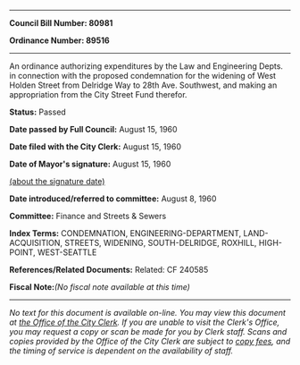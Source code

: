 

********

**Council Bill Number: 80981**
   
**Ordinance Number: 89516**
********

 An ordinance authorizing expenditures by the Law and Engineering Depts. in connection with the proposed condemnation for the widening of West Holden Street from Delridge Way to 28th Ave. Southwest, and making an appropriation from the City Street Fund therefor.

**Status:** Passed
   
**Date passed by Full Council:** August 15, 1960
   
**Date filed with the City Clerk:** August 15, 1960
   
**Date of Mayor's signature:** August 15, 1960
   
[(about the signature date)](/~public/approvaldate.htm)
   
   
   
**Date introduced/referred to committee:** August 8, 1960
   
**Committee:** Finance and Streets & Sewers
   
   
**Index Terms:** CONDEMNATION, ENGINEERING-DEPARTMENT, LAND-ACQUISITION, STREETS, WIDENING, SOUTH-DELRIDGE, ROXHILL, HIGH-POINT, WEST-SEATTLE

**References/Related Documents:** Related: CF 240585

**Fiscal Note:**_(No fiscal note available at this time)_
********

_No text for this document is available on-line. You may view this document at [the Office of the City Clerk](http://www.seattle.gov/leg/clerk/contactUs.htm). If you are unable to visit the Clerk's Office, you may request a copy or scan be made for you by Clerk staff. Scans and copies provided by the Office of the City Clerk are subject to [copy fees](http://clerk.seattle.gov/~public/clerkfees.htm), and the timing of service is dependent on the availability of staff._

